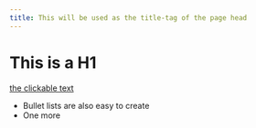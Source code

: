 ```yaml
---
title: This will be used as the title-tag of the page head
---
```


# This is a H1

[the clickable text](http://willsjah.com/)

* Bullet lists are also easy to create
* One more